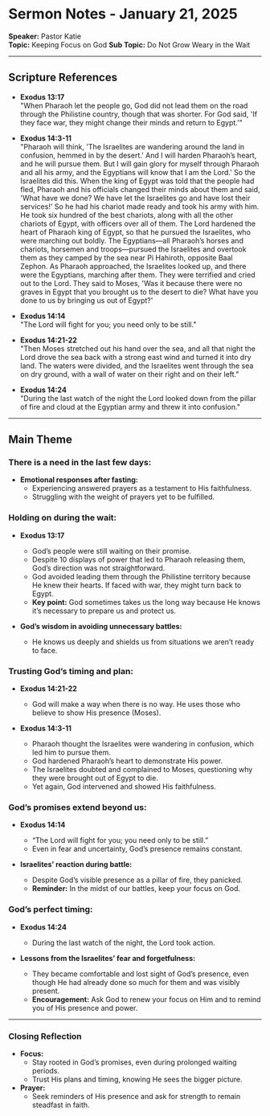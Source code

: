 # Sermon Notes - January 21, 2025

**Speaker:** Pastor Katie\
**Topic:** Keeping Focus on God
**Sub Topic:** Do Not Grow Weary in the Wait

---

## Scripture References

- **Exodus 13:17**\
  "When Pharaoh let the people go, God did not lead them on the road through the Philistine country, though that was shorter. For God said, 'If they face war, they might change their minds and return to Egypt.'"

- **Exodus 14:3-11**\
  "Pharaoh will think, 'The Israelites are wandering around the land in confusion, hemmed in by the desert.' And I will harden Pharaoh’s heart, and he will pursue them. But I will gain glory for myself through Pharaoh and all his army, and the Egyptians will know that I am the Lord.' So the Israelites did this. When the king of Egypt was told that the people had fled, Pharaoh and his officials changed their minds about them and said, 'What have we done? We have let the Israelites go and have lost their services!' So he had his chariot made ready and took his army with him. He took six hundred of the best chariots, along with all the other chariots of Egypt, with officers over all of them. The Lord hardened the heart of Pharaoh king of Egypt, so that he pursued the Israelites, who were marching out boldly. The Egyptians—all Pharaoh’s horses and chariots, horsemen and troops—pursued the Israelites and overtook them as they camped by the sea near Pi Hahiroth, opposite Baal Zephon. As Pharaoh approached, the Israelites looked up, and there were the Egyptians, marching after them. They were terrified and cried out to the Lord. They said to Moses, 'Was it because there were no graves in Egypt that you brought us to the desert to die? What have you done to us by bringing us out of Egypt?'

- **Exodus 14:14**\
  "The Lord will fight for you; you need only to be still."

- **Exodus 14:21-22**\
  "Then Moses stretched out his hand over the sea, and all that night the Lord drove the sea back with a strong east wind and turned it into dry land. The waters were divided, and the Israelites went through the sea on dry ground, with a wall of water on their right and on their left."

- **Exodus 14:24**\
  "During the last watch of the night the Lord looked down from the pillar of fire and cloud at the Egyptian army and threw it into confusion."

---

## Main Theme

### There is a need in the last few days:

- **Emotional responses after fasting:**
  - Experiencing answered prayers as a testament to His faithfulness.
  - Struggling with the weight of prayers yet to be fulfilled.

### Holding on during the wait:

- **Exodus 13:17**

  - God’s people were still waiting on their promise.
  - Despite 10 displays of power that led to Pharaoh releasing them, God’s direction was not straightforward.
  - God avoided leading them through the Philistine territory because He knew their hearts. If faced with war, they might turn back to Egypt.
  - **Key point:** God sometimes takes us the long way because He knows it’s necessary to prepare us and protect us.

- **God’s wisdom in avoiding unnecessary battles:**

  - He knows us deeply and shields us from situations we aren’t ready to face.

### Trusting God’s timing and plan:

- **Exodus 14:21-22**

  - God will make a way when there is no way. He uses those who believe to show His presence (Moses).

- **Exodus 14:3-11**

  - Pharaoh thought the Israelites were wandering in confusion, which led him to pursue them.
  - God hardened Pharaoh’s heart to demonstrate His power.
  - The Israelites doubted and complained to Moses, questioning why they were brought out of Egypt to die.
  - Yet again, God intervened and showed His faithfulness.

### God’s promises extend beyond us:

- **Exodus 14:14**

  - “The Lord will fight for you; you need only to be still.”
  - Even in fear and uncertainty, God’s presence remains constant.

- **Israelites’ reaction during battle:**

  - Despite God’s visible presence as a pillar of fire, they panicked.
  - **Reminder:** In the midst of our battles, keep your focus on God.

### God’s perfect timing:

- **Exodus 14:24**

  - During the last watch of the night, the Lord took action.

- **Lessons from the Israelites’ fear and forgetfulness:**

  - They became comfortable and lost sight of God’s presence, even though He had already done so much for them and was visibly present.
  - **Encouragement:** Ask God to renew your focus on Him and to remind you of His presence and power.

---

### Closing Reflection

- **Focus:**
  - Stay rooted in God’s promises, even during prolonged waiting periods.
  - Trust His plans and timing, knowing He sees the bigger picture.
- **Prayer:**
  - Seek reminders of His presence and ask for strength to remain steadfast in faith.

